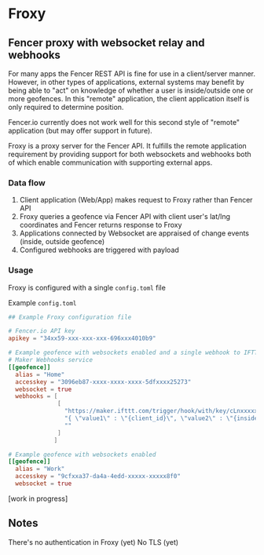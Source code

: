 # Froxy

## Fencer proxy with websocket relay and webhooks

For many apps the Fencer REST API is fine for use in a client/server manner. However, in other types of applications, external systems may benefit by being able to "act" on knowledge of whether a user is inside/outside one or more geofences. In this "remote" application, the client application itself is only required to determine position.

Fencer.io currently does not work well for this second style of "remote" application (but may offer support in future).

Froxy is a proxy server for the Fencer API. It fulfills the remote application requirement by providing support for both websockets and webhooks both of which enable communication with supporting external apps.

### Data flow

1. Client application (Web/App) makes request to Froxy rather than Fencer API
2. Froxy queries a geofence via Fencer API with client user's lat/lng coordinates and Fencer returns response to Froxy
3. Applications connected by Websocket are appraised of change events (inside, outside geofence)
4. Configured webhooks are triggered with payload

### Usage

Froxy is configured with a single `config.toml` file

Example `config.toml`

```toml
## Example Froxy configuration file

# Fencer.io API key
apikey = "34xx59-xxx-xxx-xxx-696xxx4010b9"

# Example geofence with websockets enabled and a single webhook to IFTTT
# Maker Webhooks service
[[geofence]]
  alias = "Home"
  accesskey = "3096eb87-xxxx-xxxx-xxxx-5dfxxxx25273"
  websocket = true
  webhooks = [
              [
                "https://maker.ifttt.com/trigger/hook/with/key/cLnxxxxxxxq1UpCW",
                "{ \"value1\" : \"{client_id}\", \"value2\" : \"{inside}\", \"value3\" : \"{lng_pos}\"}",
                ""
              ]
             ]

# Example geofence with websockets enabled
[[geofence]]
  alias = "Work"
  accesskey = "9cfxxa37-da4a-4edd-xxxxx-xxxxx8f0"
  websocket = true

```

[work in progress]

## Notes
There's no authentication in Froxy (yet)
No TLS (yet)
